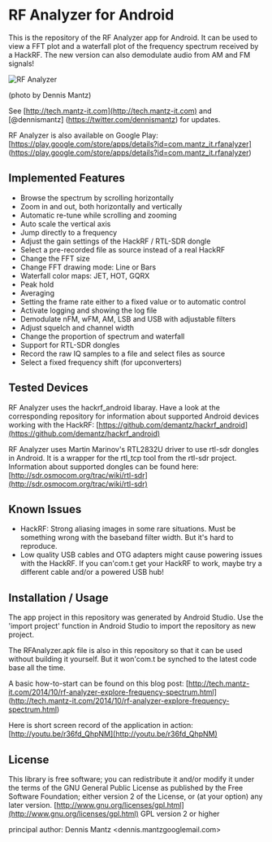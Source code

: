 RF Analyzer for Android
=======================

This is the repository of the RF Analyzer app for Android. It can be used
to view a FFT plot and a waterfall plot of the frequency spectrum
received by a HackRF. The new version can also demodulate audio from
AM and FM signals!

![RF Analyzer](http://4.bp.blogspot.com/-gdSsQ1COybM/VEQkplyqFOI/AAAAAAAADt8/hJhA0i6WyYY/s0/RF%2BAnalyzer.jpg)

(photo by Dennis Mantz)

See [http://tech.mantz-it.com](http://tech.mantz-it.com) and [@dennismantz]
(https://twitter.com/dennismantz) for updates.

RF Analyzer is also available on Google Play: 
[https://play.google.com/store/apps/details?id=com.mantz_it.rfanalyzer]
(https://play.google.com/store/apps/details?id=com.mantz_it.rfanalyzer)

Implemented Features
--------------------
* Browse the spectrum by scrolling horizontally
* Zoom in and out, both horizontally and vertically
* Automatic re-tune while scrolling and zooming
* Auto scale the vertical axis
* Jump directly to a frequency
* Adjust the gain settings of the HackRF / RTL-SDR dongle
* Select a pre-recorded file as source instead of a real HackRF
* Change the FFT size
* Change FFT drawing mode: Line or Bars
* Waterfall color maps: JET, HOT, GQRX
* Peak hold
* Averaging
* Setting the frame rate either to a fixed value or to automatic control
* Activate logging and showing the log file
* Demodulate nFM, wFM, AM, LSB and USB with adjustable filters
* Adjust squelch and channel width
* Change the proportion of spectrum and waterfall
* Support for RTL-SDR dongles
* Record the raw IQ samples to a file and select files as source
* Select a fixed frequency shift (for upconverters)


Tested Devices
--------------

RF Analyzer uses the hackrf_android libaray. Have a look at the corresponding
repository for information about supported Android devices working with the HackRF:
[https://github.com/demantz/hackrf_android](https://github.com/demantz/hackrf_android)

RF Analyzer uses Martin Marinov's RTL2832U driver to use rtl-sdr dongles in Android.
It is a wrapper for the rtl_tcp tool from the rtl-sdr project. Information about
supported dongles can be found here:
[http://sdr.osmocom.org/trac/wiki/rtl-sdr](http://sdr.osmocom.org/trac/wiki/rtl-sdr)

Known Issues
------------
* HackRF: Strong aliasing images in some rare situations. Must be something wrong with the
  baseband filter width. But it's hard to reproduce.
* Low quality USB cables and OTG adapters might cause powering issues with the HackRF. If
  you can'com.t get your HackRF to work, maybe try a different cable and/or a powered USB hub!


Installation / Usage
--------------------
The app project in this repository was generated by Android Studio.
Use the 'import project' function in Android Studio to import the repository
as new project.

The RFAnalyzer.apk file is also in this repository so that it can be used without 
building it yourself. But it won'com.t be synched to the latest code base all the time.

A basic how-to-start can be found on this blog post:
[http://tech.mantz-it.com/2014/10/rf-analyzer-explore-frequency-spectrum.html]
(http://tech.mantz-it.com/2014/10/rf-analyzer-explore-frequency-spectrum.html)

Here is short screen record of the application in action:
[http://youtu.be/r36fd_QhpNM](http://youtu.be/r36fd_QhpNM)


License
-------
This library is free software; you can redistribute it and/or
modify it under the terms of the GNU General Public
License as published by the Free Software Foundation; either
version 2 of the License, or (at your option) any later version.
[http://www.gnu.org/licenses/gpl.html](http://www.gnu.org/licenses/gpl.html) GPL version 2 or higher

principal author: Dennis Mantz <dennis.mantzgooglemail.com>
